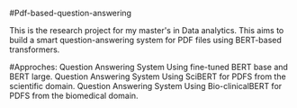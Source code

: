 #Pdf-based-question-answering

This is the research project for my master's in Data analytics. This aims to build a smart question-answering system for PDF files using BERT-based transformers.

#Approches:
Question Answering System Using fine-tuned BERT base and BERT large.
Question Answering System Using SciBERT for PDFS from the scientific domain.
Question Answering System Using Bio-clinicalBERT for PDFS from the biomedical domain.
